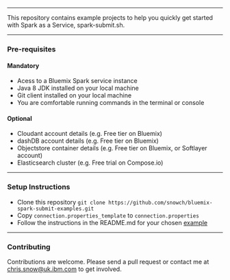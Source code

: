 *********************************************************************

This repository contains example projects to help you quickly get started with Spark as a Service, spark-submit.sh. 

*********************************************************************

### Pre-requisites

#### Mandatory

- Acess to a Bluemix Spark service instance
- Java 8 JDK installed on your local machine
- Git client installed on your local machine
- You are comfortable running commands in the terminal or console

#### Optional

- Cloudant account details (e.g. Free tier on Bluemix)
- dashDB account details (e.g. Free tier on Bluemix)
- Objectstore container details (e.g. Free tier on Bluemix, or Softlayer account)
- Elasticsearch cluster (e.g. Free trial on Compose.io)

*********************************************************************

### Setup Instructions

- Clone this repository `git clone https://github.com/snowch/bluemix-spark-submit-examples.git`
- Copy `connection.properties_template` to `connection.properties`
- Follow the instructions in the README.md for your chosen [example](./examples/README.md)

*********************************************************************

### Contributing

Contributions are welcome.  Please send a pull request or contact me at chris.snow@uk.ibm.com to get involved.
